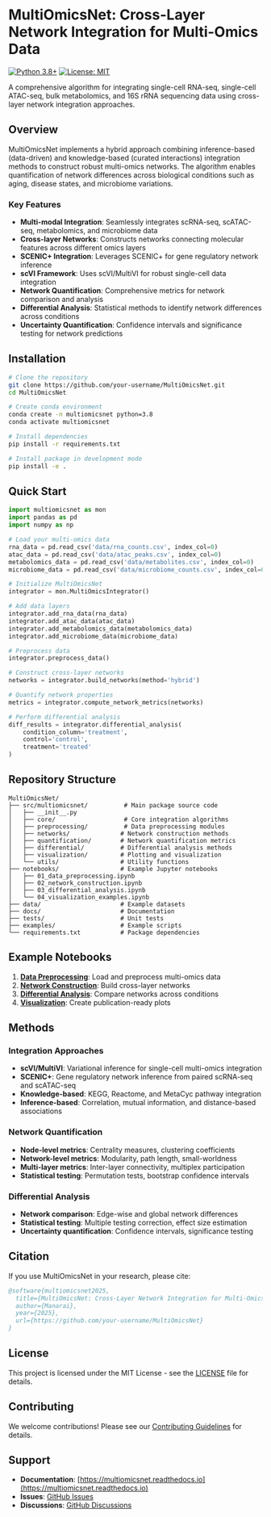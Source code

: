 # MultiOmicsNet: Cross-Layer Network Integration for Multi-Omics Data

[![Python 3.8+](https://img.shields.io/badge/python-3.8+-blue.svg)](https://www.python.org/downloads/)
[![License: MIT](https://img.shields.io/badge/License-MIT-yellow.svg)](https://opensource.org/licenses/MIT)

A comprehensive algorithm for integrating single-cell RNA-seq, single-cell ATAC-seq, bulk metabolomics, and 16S rRNA sequencing data using cross-layer network integration approaches.

## Overview

MultiOmicsNet implements a hybrid approach combining inference-based (data-driven) and knowledge-based (curated interactions) integration methods to construct robust multi-omics networks. The algorithm enables quantification of network differences across biological conditions such as aging, disease states, and microbiome variations.

### Key Features

- **Multi-modal Integration**: Seamlessly integrates scRNA-seq, scATAC-seq, metabolomics, and microbiome data
- **Cross-layer Networks**: Constructs networks connecting molecular features across different omics layers
- **SCENIC+ Integration**: Leverages SCENIC+ for gene regulatory network inference
- **scVI Framework**: Uses scVI/MultiVI for robust single-cell data integration
- **Network Quantification**: Comprehensive metrics for network comparison and analysis
- **Differential Analysis**: Statistical methods to identify network differences across conditions
- **Uncertainty Quantification**: Confidence intervals and significance testing for network predictions

## Installation

```bash
# Clone the repository
git clone https://github.com/your-username/MultiOmicsNet.git
cd MultiOmicsNet

# Create conda environment
conda create -n multiomicsnet python=3.8
conda activate multiomicsnet

# Install dependencies
pip install -r requirements.txt

# Install package in development mode
pip install -e .
```

## Quick Start

```python
import multiomicsnet as mon
import pandas as pd
import numpy as np

# Load your multi-omics data
rna_data = pd.read_csv('data/rna_counts.csv', index_col=0)
atac_data = pd.read_csv('data/atac_peaks.csv', index_col=0)
metabolomics_data = pd.read_csv('data/metabolites.csv', index_col=0)
microbiome_data = pd.read_csv('data/microbiome_counts.csv', index_col=0)

# Initialize MultiOmicsNet
integrator = mon.MultiOmicsIntegrator()

# Add data layers
integrator.add_rna_data(rna_data)
integrator.add_atac_data(atac_data)
integrator.add_metabolomics_data(metabolomics_data)
integrator.add_microbiome_data(microbiome_data)

# Preprocess data
integrator.preprocess_data()

# Construct cross-layer networks
networks = integrator.build_networks(method='hybrid')

# Quantify network properties
metrics = integrator.compute_network_metrics(networks)

# Perform differential analysis
diff_results = integrator.differential_analysis(
    condition_column='treatment',
    control='control',
    treatment='treated'
)
```

## Repository Structure

```
MultiOmicsNet/
├── src/multiomicsnet/          # Main package source code
│   ├── __init__.py
│   ├── core/                   # Core integration algorithms
│   ├── preprocessing/          # Data preprocessing modules
│   ├── networks/              # Network construction methods
│   ├── quantification/        # Network quantification metrics
│   ├── differential/          # Differential analysis methods
│   ├── visualization/         # Plotting and visualization
│   └── utils/                 # Utility functions
├── notebooks/                 # Example Jupyter notebooks
│   ├── 01_data_preprocessing.ipynb
│   ├── 02_network_construction.ipynb
│   ├── 03_differential_analysis.ipynb
│   └── 04_visualization_examples.ipynb
├── data/                      # Example datasets
├── docs/                      # Documentation
├── tests/                     # Unit tests
├── examples/                  # Example scripts
└── requirements.txt           # Package dependencies
```

## Example Notebooks

1. **[Data Preprocessing](notebooks/01_data_preprocessing.ipynb)**: Load and preprocess multi-omics data
2. **[Network Construction](notebooks/02_network_construction.ipynb)**: Build cross-layer networks
3. **[Differential Analysis](notebooks/03_differential_analysis.ipynb)**: Compare networks across conditions
4. **[Visualization](notebooks/04_visualization_examples.ipynb)**: Create publication-ready plots

## Methods

### Integration Approaches

- **scVI/MultiVI**: Variational inference for single-cell multi-omics integration
- **SCENIC+**: Gene regulatory network inference from paired scRNA-seq and scATAC-seq
- **Knowledge-based**: KEGG, Reactome, and MetaCyc pathway integration
- **Inference-based**: Correlation, mutual information, and distance-based associations

### Network Quantification

- **Node-level metrics**: Centrality measures, clustering coefficients
- **Network-level metrics**: Modularity, path length, small-worldness
- **Multi-layer metrics**: Inter-layer connectivity, multiplex participation
- **Statistical testing**: Permutation tests, bootstrap confidence intervals

### Differential Analysis

- **Network comparison**: Edge-wise and global network differences
- **Statistical testing**: Multiple testing correction, effect size estimation
- **Uncertainty quantification**: Confidence intervals, significance testing

## Citation

If you use MultiOmicsNet in your research, please cite:

```bibtex
@software{multiomicsnet2025,
  title={MultiOmicsNet: Cross-Layer Network Integration for Multi-Omics Data},
  author={Manarai},
  year={2025},
  url={https://github.com/your-username/MultiOmicsNet}
}
```

## License

This project is licensed under the MIT License - see the [LICENSE](LICENSE) file for details.

## Contributing

We welcome contributions! Please see our [Contributing Guidelines](CONTRIBUTING.md) for details.

## Support

- **Documentation**: [https://multiomicsnet.readthedocs.io](https://multiomicsnet.readthedocs.io)
- **Issues**: [GitHub Issues](https://github.com/your-username/MultiOmicsNet/issues)
- **Discussions**: [GitHub Discussions](https://github.com/your-username/MultiOmicsNet/discussions)

